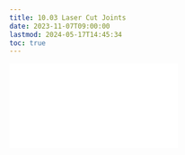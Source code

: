 ```yaml
---
title: 10.03 Laser Cut Joints
date: 2023-11-07T09:00:00
lastmod: 2024-05-17T14:45:34
toc: true
---
```


![Link to included file contents](../../../../digital-fabrication/laser-cutting/laser-cut-joints.md)
